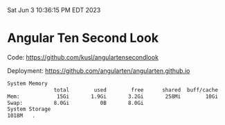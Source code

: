 Sat Jun  3 10:36:15 PM EDT 2023

# Angular Ten Second Look

Code: https://github.com/kusl/angulartensecondlook

Deployment: https://github.com/angularten/angularten.github.io

```bash
System Memory
               total        used        free      shared  buff/cache   available
Mem:            15Gi       1.9Gi       3.2Gi       258Mi        10Gi        12Gi
Swap:          8.0Gi          0B       8.0Gi
System Storage
1018M	.
```

